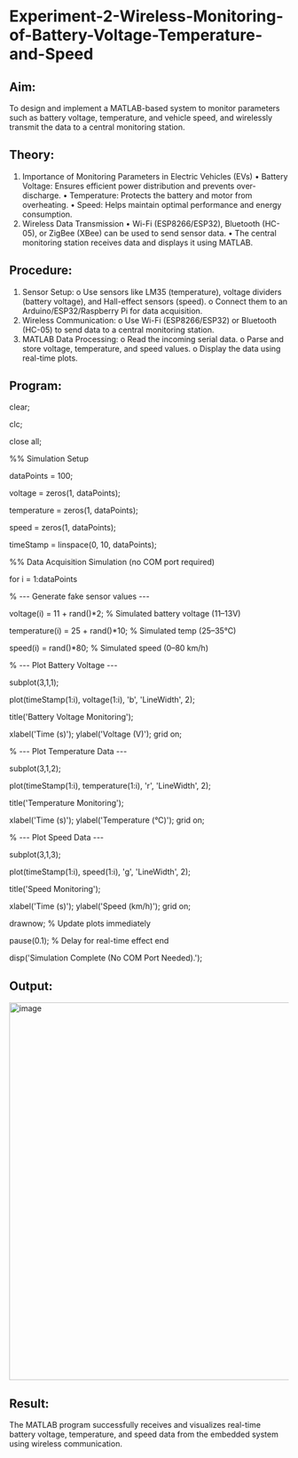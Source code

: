 # Experiment-2-Wireless-Monitoring-of-Battery-Voltage-Temperature-and-Speed

## Aim:
To design and implement a MATLAB-based system to monitor parameters such as battery voltage, temperature, and vehicle speed, and wirelessly transmit the data to a central monitoring station.
 
## Theory:
1. Importance of Monitoring Parameters in Electric Vehicles (EVs)
•	Battery Voltage: Ensures efficient power distribution and prevents over-discharge.
•	Temperature: Protects the battery and motor from overheating.
•	Speed: Helps maintain optimal performance and energy consumption.
2. Wireless Data Transmission
•	Wi-Fi (ESP8266/ESP32), Bluetooth (HC-05), or ZigBee (XBee) can be used to send sensor data.
•	The central monitoring station receives data and displays it using MATLAB.
 
## Procedure:
1.	Sensor Setup:
o	Use sensors like LM35 (temperature), voltage dividers (battery voltage), and Hall-effect sensors (speed).
o	Connect them to an Arduino/ESP32/Raspberry Pi for data acquisition.
2.	Wireless Communication:
o	Use Wi-Fi (ESP8266/ESP32) or Bluetooth (HC-05) to send data to a central monitoring station.
3.	MATLAB Data Processing:
o	Read the incoming serial data.
o	Parse and store voltage, temperature, and speed values.
o	Display the data using real-time plots.
 
## Program:

clear;

clc;

close all;

%% Simulation Setup

dataPoints = 100;

voltage = zeros(1, dataPoints);

temperature = zeros(1, dataPoints);

speed = zeros(1, dataPoints);

timeStamp = linspace(0, 10, dataPoints);

%% Data Acquisition Simulation (no COM port required)

for i = 1:dataPoints

% --- Generate fake sensor values ---

voltage(i)     = 11 + rand()*2;     % Simulated battery voltage (11–13V)

temperature(i) = 25 + rand()*10;    % Simulated temp (25–35°C)

speed(i)       = rand()*80;         % Simulated speed (0–80 km/h)


% --- Plot Battery Voltage ---

subplot(3,1,1);

plot(timeStamp(1:i), voltage(1:i), 'b', 'LineWidth', 2);

title('Battery Voltage Monitoring');

xlabel('Time (s)'); ylabel('Voltage (V)'); grid on;


% --- Plot Temperature Data ---

subplot(3,1,2);

plot(timeStamp(1:i), temperature(1:i), 'r', 'LineWidth', 2);

title('Temperature Monitoring');

xlabel('Time (s)'); ylabel('Temperature (°C)'); grid on;


% --- Plot Speed Data ---

subplot(3,1,3);

plot(timeStamp(1:i), speed(1:i), 'g', 'LineWidth', 2);

title('Speed Monitoring');

xlabel('Time (s)'); ylabel('Speed (km/h)'); grid on;

drawnow;          % Update plots immediately

pause(0.1);       % Delay for real-time effect
end

disp('Simulation Complete (No COM Port Needed).');

## Output:

<img width="1280" height="680" alt="image" src="https://github.com/user-attachments/assets/a51fcf76-8a7b-4632-a9f7-9e016949ff9c" />


## Result:

The MATLAB program successfully receives and visualizes real-time battery voltage, temperature, and speed data from the embedded system using wireless communication.

